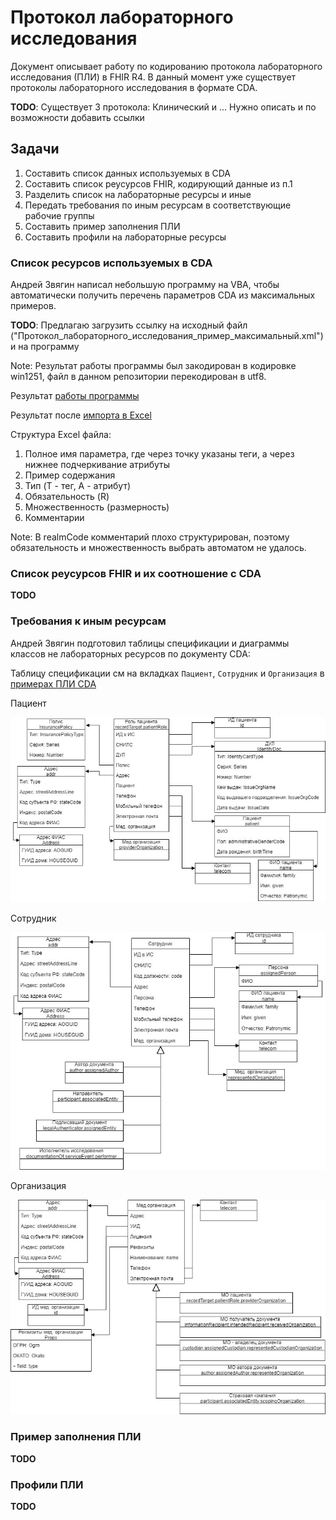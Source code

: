 # Протокол лабораторного исследования

Документ описывает работу по кодированию протокола лабораторного исследования (ПЛИ) в FHIR R4. В данный момент уже существует протоколы лабораторного исследования в формате CDA. 

**TODO**: Существует 3 протокола: Клинический и ... Нужно описать и по возможности добавить ссылки

## Задачи

1. Составить список данных используемых в CDA
2. Составить список реусурсов FHIR, кодирующий данные из п.1
3. Разделить список на лабораторные ресурсы и иные
4. Передать требования по иным ресурсам в соответствующие рабочие группы
5. Составить пример заполнения ПЛИ
6. Составить профили на лабораторные ресурсы

### Список ресурсов используемых в CDA

Андрей Звягин написал небольшую программу на VBA, чтобы автоматически получить перечень параметров CDA из максимальных примеров. 

**TODO**: Предлагаю загрузить ссылку на исходный файл ("Протокол_лабораторного_исследования_пример_максимальный.xml") и на программу

Note: Результат работы программы был закодирован в кодировке win1251, файл в данном репозитории перекодирован в utf8.

Результат [работы программы](assets/CDA_definition.txt)

Результат после [импорта в Excel](assets/Примеры_ПЛИ_CDA.xlsx)

Структура Excel файла:

1. Полное имя параметра, где через точку указаны теги, а через нижнее подчеркивание атрибуты
2. Пример содержания
3. Тип (T - тег, A - атрибут)
4. Обязательность (R)
5. Множественность (размерность)
6. Комментарии

Note: В realmCode комментарий плохо структурирован, поэтому обязательность и множественность выбрать автоматом не удалось.

### Список реусурсов FHIR и их соотношение с CDA

**TODO**


### Требования к иным ресурсам 

Андрей Звягин подготовил таблицы спецификации и диаграммы классов не лабораторных ресурсов по документу CDA:

Таблицу спецификации см на вкладках `Пациент`, `Сотрудник` и `Организация` в [примерах ПЛИ CDA](assets/Примеры_ПЛИ_CDA.xlsx)

Пациент

![Patient](img/Patient.jpeg)

Сотрудник

![Practitioner](img/Practitioner.jpeg)

Организация

![Organization](img/Org.jpeg)

### Пример заполнения ПЛИ

**TODO**

### Профили ПЛИ

**TODO**
